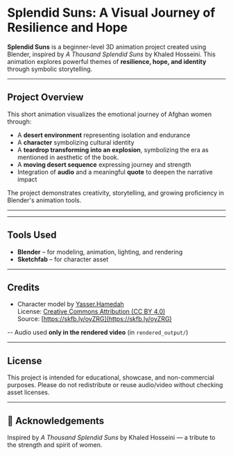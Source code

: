 # Splendid Suns: A Visual Journey of Resilience and Hope

**Splendid Suns** is a beginner-level 3D animation project created using Blender, inspired by *A Thousand Splendid Suns* by Khaled Hosseini. This animation explores powerful themes of **resilience, hope, and identity** through symbolic storytelling.

---

##  Project Overview

This short animation visualizes the emotional journey of Afghan women through:
- A **desert environment** representing isolation and endurance
- A **character** symbolizing cultural identity
- A **teardrop transforming into an explosion**, symbolizing the  era as mentioned in aesthetic of the book.
- A **moving desert sequence** expressing journey and strength
- Integration of **audio** and a meaningful **quote** to deepen the narrative impact

The project demonstrates creativity, storytelling, and growing proficiency in Blender's animation tools.

---
---

##  Tools Used

- **Blender** – for modeling, animation, lighting, and rendering
- **Sketchfab** – for character asset


---

##  Credits

- Character model by [Yasser.Hamedah](https://sketchfab.com/Yasser.Hamedah)  
  License: [Creative Commons Attribution (CC BY 4.0)](https://creativecommons.org/licenses/by/4.0/)  
  Source: [https://skfb.ly/oyZRG](https://skfb.ly/oyZRG)

-- Audio used **only in the rendered video** (in `rendered_output/`)

---

##  License

This project is intended for educational, showcase, and non-commercial purposes. Please do not redistribute or reuse audio/video without checking asset licenses.

---

## 🙌 Acknowledgements

Inspired by *A Thousand Splendid Suns* by Khaled Hosseini — a tribute to the strength and spirit of  women.

